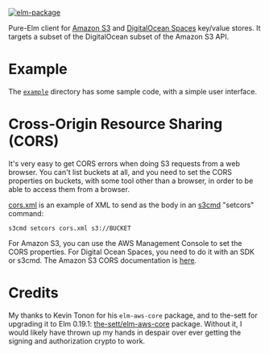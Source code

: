 [![elm-package](https://img.shields.io/badge/elm-1.0.0-blue.svg)](http://package.elm-lang.org/packages/billstclair/elm-s3/latest)

Pure-Elm client for [Amazon S3](https://aws.amazon.com/s3/) and [DigitalOcean Spaces](https://developers.digitalocean.com/documentation/spaces/) key/value stores. It targets a subset of the DigitalOcean subset of the Amazon S3 API.

# Example

The [`example`](https://github.com/billstclair/elm-s3/tree/master/example) directory has some sample code, with a simple user interface.

# Cross-Origin Resource Sharing (CORS)

It's very easy to get CORS errors when doing S3 requests from a web browser. You can't list buckets at all, and you need to set the CORS properties on buckets, with some tool other than a browser, in order to be able to access them from a browser.

[cors.xml](https://github.com/billstclair/elm-s3/tree/master/cors.xml) is an example of XML to send as the body in an [s3cmd](http://s3tools.org/s3cmd) "setcors" command:

    s3cmd setcors cors.xml s3://BUCKET
    
For Amazon S3, you can use the AWS Management Console to set the CORS properties. For Digital Ocean Spaces, you need to do it with an SDK or s3cmd. The Amazon S3 CORS documentation is [here](http://docs.aws.amazon.com/AmazonS3/latest/dev/cors.html).

# Credits

My thanks to Kevin Tonon for his `elm-aws-core` package, and to the-sett for upgrading it to Elm 0.19.1: [the-sett/elm-aws-core](http://package.elm-lang.org/packages/the-sett/elm-aws-core/latest) package. Without it, I would likely have thrown up my hands in despair over ever getting the signing and authorization crypto to work.

